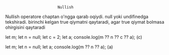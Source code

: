                            Nullish

Nullish operatore chaptan o'ngga qarab oqiydi. null yoki undifinedga tekshiradi.
birinchi kelgan true qiymatni qaytaradi, agar true qiymat bolmasa ohirgisini qaytaradi

let m;
let n = null;
let c = 2;
let a;
console.log(m ?? n ?? c ?? a); (c)

let m;
let n = null;
let a;
console.log(m ?? n ?? a);   (a)
